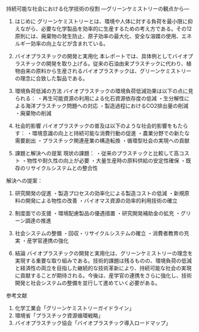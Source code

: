 持続可能な社会における化学技術の役割
―グリーンケミストリーの観点から―

1. はじめに
グリーンケミストリーとは、環境や人体に対する負荷を最小限に抑えながら、必要な化学製品を効率的に生産するための考え方である。その12原則には、廃棄物の発生防止、原子効率の最大化、安全な溶媒の使用、エネルギー効率の向上などが含まれている。

2. バイオプラスチックの開発と実用化
本レポートでは、具体例としてバイオプラスチックの開発を取り上げる。従来の石油由来プラスチックに代わり、植物由来の原料から生産されるバイオプラスチックは、グリーンケミストリーの理念に合致した製品である。

3. 環境負荷低減の方法
バイオプラスチックの環境負荷低減効果は以下の点に見られる：
・再生可能資源の利用による化石資源依存度の低減
・生分解性による海洋プラスチック問題への対応
・製造過程におけるCO2排出量の削減
・廃棄物の削減

4. 社会的影響
バイオプラスチックの普及は以下のような社会的影響をもたらす：
・環境意識の向上と持続可能な消費行動の促進
・農業分野での新たな需要創出
・プラスチック関連産業の構造転換
・循環型社会の実現への貢献

5. 課題と解決への提案
現状の課題：
・従来のプラスチックと比較して高コスト
・物性や耐久性の向上が必要
・大量生産時の原料供給の安定性確保
・既存のリサイクルシステムとの整合性

解決への提案：
1) 研究開発の促進
・製造プロセスの効率化による製造コストの低減
・新規原料の開発による物性の改善
・バイオマス資源の効率的利用技術の確立

2) 制度面での支援
・環境配慮製品の優遇措置
・研究開発補助金の拡充
・グリーン調達の推進

3) 社会システムの整備
・回収・リサイクルシステムの確立
・消費者教育の充実
・産学官連携の強化

6. 結論
バイオプラスチックの開発と実用化は、グリーンケミストリーの理念を実現する重要な取り組みである。技術的課題は残るものの、環境負荷の低減と経済性の両立を目指した継続的な技術革新により、持続可能な社会の実現に貢献することが期待される。今後は、産学官の連携をさらに強化し、技術開発と社会システムの整備を並行して進めていく必要がある。

参考文献
1. 化学工業会「グリーンケミストリーガイドライン」
2. 環境省「プラスチック資源循環戦略」
3. バイオプラスチック協会「バイオプラスチック導入ロードマップ」
